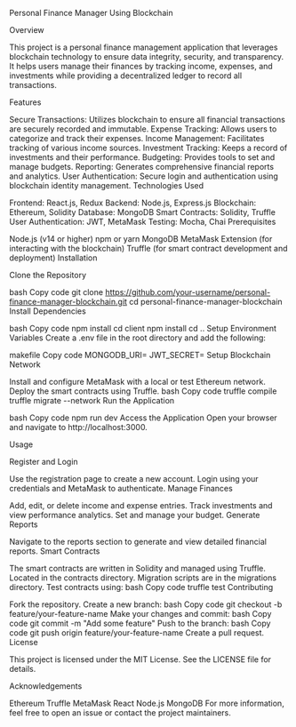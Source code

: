 Personal Finance Manager Using Blockchain

Overview

This project is a personal finance management application that leverages blockchain technology to ensure data integrity, security, and transparency. It helps users manage their finances by tracking income, expenses, and investments while providing a decentralized ledger to record all transactions.

Features

Secure Transactions: Utilizes blockchain to ensure all financial transactions are securely recorded and immutable.
Expense Tracking: Allows users to categorize and track their expenses.
Income Management: Facilitates tracking of various income sources.
Investment Tracking: Keeps a record of investments and their performance.
Budgeting: Provides tools to set and manage budgets.
Reporting: Generates comprehensive financial reports and analytics.
User Authentication: Secure login and authentication using blockchain identity management.
Technologies Used

Frontend: React.js, Redux
Backend: Node.js, Express.js
Blockchain: Ethereum, Solidity
Database: MongoDB
Smart Contracts: Solidity, Truffle
User Authentication: JWT, MetaMask
Testing: Mocha, Chai
Prerequisites

Node.js (v14 or higher)
npm or yarn
MongoDB
MetaMask Extension (for interacting with the blockchain)
Truffle (for smart contract development and deployment)
Installation

Clone the Repository

bash
Copy code
git clone https://github.com/your-username/personal-finance-manager-blockchain.git
cd personal-finance-manager-blockchain
Install Dependencies

bash
Copy code
npm install
cd client
npm install
cd ..
Setup Environment Variables
Create a .env file in the root directory and add the following:

makefile
Copy code
MONGODB_URI=<your-mongodb-uri>
JWT_SECRET=<your-jwt-secret>
Setup Blockchain Network

Install and configure MetaMask with a local or test Ethereum network.
Deploy the smart contracts using Truffle.
bash
Copy code
truffle compile
truffle migrate --network <network-name>
Run the Application

bash
Copy code
npm run dev
Access the Application
Open your browser and navigate to http://localhost:3000.

Usage

Register and Login

Use the registration page to create a new account.
Login using your credentials and MetaMask to authenticate.
Manage Finances

Add, edit, or delete income and expense entries.
Track investments and view performance analytics.
Set and manage your budget.
Generate Reports

Navigate to the reports section to generate and view detailed financial reports.
Smart Contracts

The smart contracts are written in Solidity and managed using Truffle.
Located in the contracts directory.
Migration scripts are in the migrations directory.
Test contracts using:
bash
Copy code
truffle test
Contributing

Fork the repository.
Create a new branch:
bash
Copy code
git checkout -b feature/your-feature-name
Make your changes and commit:
bash
Copy code
git commit -m "Add some feature"
Push to the branch:
bash
Copy code
git push origin feature/your-feature-name
Create a pull request.
License

This project is licensed under the MIT License. See the LICENSE file for details.

Acknowledgements

Ethereum
Truffle
MetaMask
React
Node.js
MongoDB
For more information, feel free to open an issue or contact the project maintainers.
